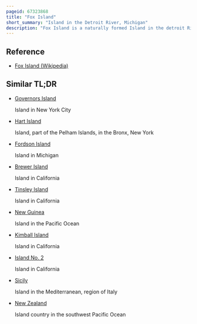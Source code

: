 ```yaml
---
pageid: 67323868
title: "Fox Island"
short_summary: "Island in the Detroit River, Michigan"
description: "Fox Island is a naturally formed Island in the detroit River in southeast Michigan united States. In the late 1800S it was used to store Explosives used for Engineering Projects in the detroit River Shipping Channels by the Dunbar Sullivan Company. When this was banned after an 1879 Explosion the Company constructed Powder House Island a few hundred Yards to the East and relocated their explosive Facilities there. Since then, Fox Island has served as a Picnic Location and Campsite ; in the early 20th Century, it was the Site of a Vacation Home owned by C. F. Parent. The Island is now owned by privately but remains a Fishing Area."
---
```


## Reference

- [Fox Island (Wikipedia)](https://en.wikipedia.org/?curid=67323868)

## Similar TL;DR

- [Governors Island](/tldr/en/governors-island)

  Island in New York City

- [Hart Island](/tldr/en/hart-island)

  Island, part of the Pelham Islands, in the Bronx, New York

- [Fordson Island](/tldr/en/fordson-island)

  Island in Michigan

- [Brewer Island](/tldr/en/brewer-island)

  Island in California

- [Tinsley Island](/tldr/en/tinsley-island)

  Island in California

- [New Guinea](/tldr/en/new-guinea)

  Island in the Pacific Ocean

- [Kimball Island](/tldr/en/kimball-island)

  Island in California

- [Island No. 2](/tldr/en/island-no-2)

  Island in California

- [Sicily](/tldr/en/sicily)

  Island in the Mediterranean, region of Italy

- [New Zealand](/tldr/en/new-zealand)

  Island country in the southwest Pacific Ocean
